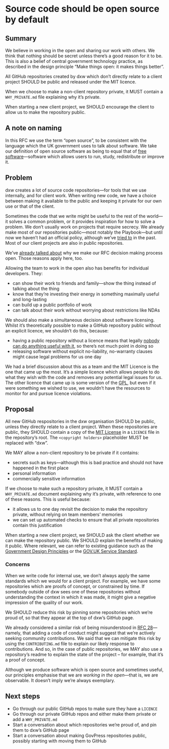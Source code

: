 # Source code should be open source by default

## Summary

We believe in working in the open and sharing our work with others. We
think that nothing should be secret unless there’s a good reason for
it to be. This is also a belief of central government technology
practice, as described in the design principle “Make things open: it
makes things better”.

All GitHub repositories created by dxw which don’t directly relate to
a client project SHOULD be public and released under the MIT licence.

When we choose to make a non-client repository private, it MUST
contain a `WHY_PRIVATE.md` file explaining why it’s private.

When starting a new client project, we SHOULD encourage the client to
allow us to make the repository public.

## A note on naming

In this RFC we use the term “open source”, to be consistent with the
language which the UK government uses to talk about software. We take
our definition of open source software as being to equal that of [free
software](https://en.wikipedia.org/wiki/Free_software)—software which
allows users to run, study, redistribute or improve it.

## Problem

dxw creates a lot of source code repositories—for tools that we use
internally, and for client work. When writing new code, we have a
choice between making it available to the
public and keeping it private for our own use or that of the client.

Sometimes the code that we write might be useful to the rest of the
world—it solves a common problem, or it provides inspiration for how
to solve a problem. We don’t usually work on projects that require
secrecy. We already make most of our repositories public—most notably
the Playbook—but until now we haven’t had an official policy, although
we’ve [tried to](https://github.com/dxw/playbook/issues/12) in the
past. Most of our client projects are also in public repositories.

We’ve [already talked
about](rfc-018-our-decision-making-process-is-public.md) why we make
our RFC decision making process open. Those reasons apply here, too.

Allowing the team to work in the open also has benefits for individual
developers. They:

- can show their work to friends and family—show the thing instead of
  talking about the thing
- know that they’re investing their energy in something maximally
  useful and long-lasting
- can build up a public portfolio of work
- can talk about their work without worrying about restrictions like
  NDAs

We should also make a simultaneous decision about software
licensing. Whilst it’s theoretically possible to make a GitHub
repository public without an explicit licence, we shouldn’t do this,
because:

- having a public repository without a licence means that legally
  [nobody can do anything useful with it](https://choosealicense.com/no-permission/),
  so there’s not much point in doing so
- releasing software without explicit no-liability, no-warranty
  clauses might cause legal problems for us one day

We had a brief discussion about this as a team and the MIT Licence is
the one that came up the most. It’s a simple licence which allows
people to do what they wish with the code and removes any potential
legal issues for us. The other licence that came up is some version of
the [GPL](https://choosealicense.com/licenses/gpl-3.0/), but even if
it were something we wished to use, we wouldn’t have the resources to
monitor for and pursue licence violations.

## Proposal

All new GitHub respositories in the dxw organisation SHOULD be public,
unless they directly relate to a client project. When these
repositories are public, they SHOULD contain a copy of the [MIT
License](https://choosealicense.com/licenses/mit/) in a `LICENCE` file
in the repository’s root. The `<copyright holders>` placeholder MUST
be replaced with “dxw”.

We MAY allow a non-client repository to be private if it contains:

- secrets such as keys—although this is bad practice and should not
  have happened in the first place
- personal information
- commercially sensitive information

If we choose to make such a repository private, it MUST contain a
`WHY_PRIVATE.md` document explaining why it’s private, with reference
to one of these reasons. This is useful because:

- it allows us to one day revisit the decision to make the repository
  private, without relying on team members’ memories
- we can set up automated checks to ensure that all private
  repositories contain this justification

When starting a new client project, we SHOULD ask the client whether
we can make the repository public. We SHOULD explain the benefits of
making it public.  Where relevant, we can refer to existing guidance
such as the [Government Design
Principles](https://www.gov.uk/guidance/government-design-principles#make-things-open-it-makes-things-better)
or the [GOV.UK Service
Standard](https://www.gov.uk/service-manual/service-standard/point-12-make-new-source-code-open).

### Concerns

When we write code for internal use, we don’t always apply the same
standards which we would for a client project. For example, we have
some repositories which are proofs of concept, or constrained by
time. If somebody outside of dxw sees one of these repositories
without understanding the context in which it was made, it might give
a negative impression of the quality of our work.

We SHOULD reduce this risk by pinning some repositories which we’re
proud of, so that they appear at the top of dxw’s GitHub page.

We already considered a similar risk of being misunderstood in [RFC
28](rfc-028-adopt-a-code-of-conduct.md)—namely, that adding a code of
conduct might suggest that we’re actively seeking community
contributions. We said that we can mitigate this risk by using the
`CONTRIBUTING.md` file to explain our likely response to
contributions. And so, in the case of public repositories, we MAY also
use a repository’s readme to explain the state of the project – for
example, that it’s a proof of concept.

Although we produce software which is open source and sometimes useful, our
principles emphasise that we are _working in the open_—that is, we are
observable. It doesn’t imply we’re always exemplary.

## Next steps

- Go through our public GitHub repos to make sure they have a
  `LICENCE`
- Go through our private GitHub repos and either make them private or
  add a `WHY_PRIVATE.md`
- Start a conversation about which repositories we’re proud of, and
  pin them to dxw’s GitHub page
- Start a conversation about making GovPress repositories public,
  possibly starting with moving them to GitHub
